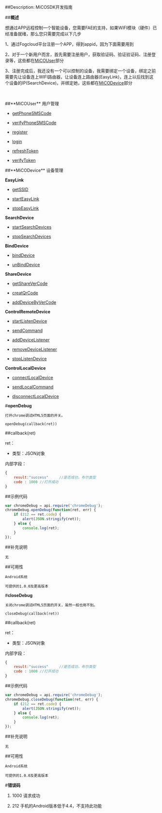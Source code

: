 ##Description: MiCOSDK开发指南

##**概述**

想通过APP远程控制一个智能设备，您需要FAE的支持，如果WIFI模块（硬件）已经准备就绪，那么您只需要完成以下几步

1、通过Fogcloud平台注册一个APP，得到appid，因为下面需要用到

2、对于一个新用户而言，首先需要注册用户，获取验证码、验证验证码、注册登录等，这些都在[MiCOUser](#MiCOUser)部分

3、注册完成后，我还没有一个可以控制的设备，我需要绑定一个设备，绑定之前需要先让设备连上WIFI路由器，让设备连上路由器(EasyLink)，连上以后找到这个设备的IP(SearchDevice)，并绑定她，这些都在[MiCODevice](#MiCODevice)部分

<br/>
<br/>
<div id="MiCOUser"></div>
##**MiCOUser** 用户管理

* [getPhoneSMSCode](#getPhoneSMSCode)

* [verifyPhoneSMSCode](#verifyPhoneSMSCode)

* [register](#register)

* [login](#login)

* [refreshToken](#refreshToken)

* [verifyToken](#verifyToken)

<div id="MiCODevice"></div>
##**MiCODevice** 设备管理

__EasyLink__

* [getSSID](#getSSID)

* [startEasyLink](#startEasyLink)

* [stopEasyLink](#stopEasyLink)

__SearchDevice__

* [startSearchDevices](#startSearchDevices)

* [stopSearchDevices](#stopSearchDevices)

__BindDevice__

* [bindDevice](#bindDevice)

* [unBindDevice](#unBindDevice)

__ShareDevice__

* [getShareVerCode](#getShareVerCode)

* [creatQrCode](#creatQrCode)

* [addDeviceByVerCode](#addDeviceByVerCode)

__ControlRemoteDevice__

* [startListenDevice](#startListenDevice)

* [sendCommand](#sendCommand)

* [addDeviceListener](#addDeviceListener)

* [removeDeviceListener](#removeDeviceListener)

* [stopListenDevice](#stopListenDevice)

__ControlLocalDevice__

* [connectLocalDevice](#connectLocalDevice)

* [sendLocalCommand](#sendLocalCommand)

* [disconnectLocalDevice](#disconnectLocalDevice)


#**openDebug**<div id="1"></div>

    打开chrome调试HTML5页面的开关。

    openDebug(callback(ret))

##callback(ret)

ret：

- 类型：JSON对象

内部字段：

```js
{
    result:"success"     //是否成功，布尔类型
    code : 1000 //打开成功
}
```

##示例代码

```js
var chromeDebug = api.require('chromeDebug');
chromeDebug.openDebug(function(ret, err) {
    if (212 == ret.code) {
        alert(JSON.stringify(ret));
    } else {
        console.log(ret);
    }
});
```

##补充说明

    无

##可用性

    Android系统

    可提供的1.0.0及更高版本


#**closeDebug**<div id="2"></div>

    关闭chrome调试HTML5页面的开关，虽然一般也用不到。

    closeDebug(callback(ret))

##callback(ret)

ret：

- 类型：JSON对象

内部字段：

```js
{
    result:"success"     //是否成功，布尔类型
    code : 1000 //打开成功
}
```

##示例代码

```js
var chromeDebug = api.require('chromeDebug');
chromeDebug.closeDebug(function(ret, err) {
    if (212 == ret.code) {
        alert(JSON.stringify(ret));
    } else {
        console.log(ret);
    }
});
```

##补充说明

    无

##可用性

    Android系统

    可提供的1.0.0及更高版本



#**错误码**<div id="3"></div>

1. 1000 请求成功

2. 212 手机的Android版本低于4.4，不支持此功能